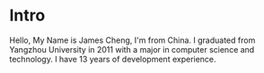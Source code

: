 # Intro

Hello, My Name is James Cheng, I'm from China.
I graduated from Yangzhou University in 2011 with a major in computer science and technology. 
I have 13 years of development experience.
